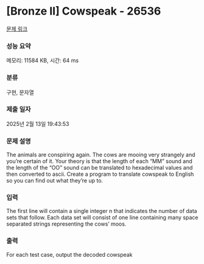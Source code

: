# [Bronze II] Cowspeak - 26536 

[문제 링크](https://www.acmicpc.net/problem/26536) 

### 성능 요약

메모리: 11584 KB, 시간: 64 ms

### 분류

구현, 문자열

### 제출 일자

2025년 2월 13일 19:43:53

### 문제 설명

<p>The animals are conspiring again. The cows are mooing very strangely and you’re certain of it. Your theory is that the length of each “MM” sound and the length of the “OO” sound can be translated to hexadecimal values and then converted to ascii. Create a program to translate cowspeak to English so you can find out what they’re up to.</p>

### 입력 

 <p>The first line will contain a single integer n that indicates the number of data sets that follow. Each data set will consist of one line containing many space separated strings representing the cows’ moos.</p>

### 출력 

 <p>For each test case, output the decoded cowspeak</p>

